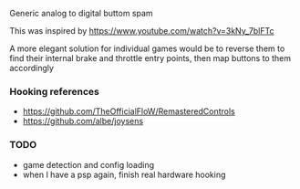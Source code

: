 Generic analog to digital buttom spam

This was inspired by https://www.youtube.com/watch?v=3kNy_7blFTc

A more elegant solution for individual games would be to reverse them to find their internal brake and throttle entry points, then map buttons to them accordingly

### Hooking references

- https://github.com/TheOfficialFloW/RemasteredControls
- https://github.com/albe/joysens

### TODO

- game detection and config loading
- when I have a psp again, finish real hardware hooking
